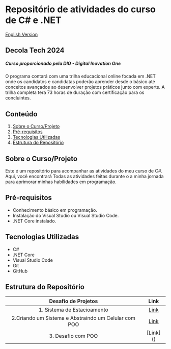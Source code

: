 # Repositório de atividades do curso de C&#35; e .NET
[English Version](README.en.md)
## Decola Tech 2024
##### Curso proporcionado pela DIO - Digital Inovation One
O programa contará com uma trilha educacional online focada em .NET onde os candidatos e candidatas poderão aprender desde o básico até conceitos avançados ao desenvolver projetos práticos junto com experts. A trilha completa terá 73 horas de duração com certificação para os concluintes.

## Conteúdo

1. [Sobre o Curso/Projeto](#sobre-o-curso)
2. [Pré-requisitos](#pré-requisitos)
3. [Tecnologias Utilizadas](#tecnologias-utilizadas)
4. [Estrutura do Repositório](#estrutura-do-repositório)



## Sobre o Curso/Projeto

Este é um repositório para acompanhar as atividades do meu curso de C#. Aqui, você encontrará Todas as atividades feitas durante o a minha jornada para aprimorar minhas habilidades em programação.

## Pré-requisitos

- Conhecimento básico em programação.
- Instalação do Visual Studio ou Visual Studio Code.
- .NET Core instalado.

## Tecnologias Utilizadas

- C#
- .NET Core
- Visual Studio Code
- Git
- GitHub

## Estrutura do Repositório
| Desafio de Projetos  | Link |
|:-------------:|:------------:|
| 1. Sistema de Estacioamento | [Link](projects/ex_1)  |
| 2.Criando um Sistema e Abstraindo um Celular com POO |[Link](projects/ex_2) |
| 3. Desafio com POO | [Link] ()|





